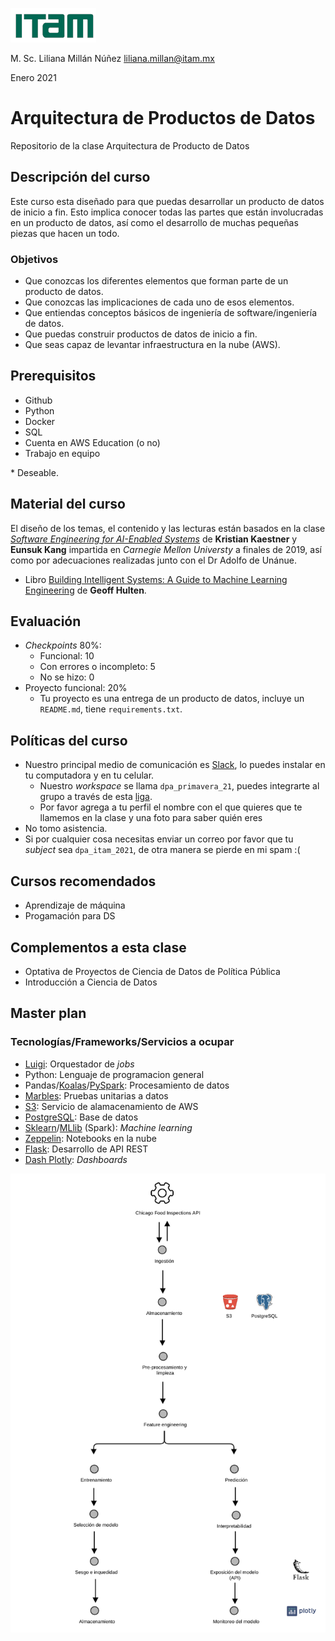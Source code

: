 ![](images/itam_logo.png)

M. Sc. Liliana Millán Núñez liliana.millan@itam.mx

Enero 2021

# Arquitectura de Productos de Datos

Repositorio de la clase Arquitectura de Producto de Datos


## Descripción del curso

Este curso esta diseñado para que puedas desarrollar un producto de datos de inicio a fin. Esto implica conocer todas las partes que están involucradas en un producto de datos, así como el desarrollo de muchas pequeñas piezas que hacen un todo.

### Objetivos

+ Que conozcas los diferentes elementos que forman parte de un producto de datos.
+ Que conozcas las implicaciones de cada uno de esos elementos.
+ Que entiendas conceptos básicos de ingeniería de software/ingeniería de datos.
+ Que puedas construir productos de datos de inicio a fin.
+ Que seas capaz de levantar infraestructura en la nube (AWS).


## Prerequisitos

+ Github
+ Python
+ Docker
+ SQL
+ Cuenta en AWS Education (o no)
+ Trabajo en equipo

\* Deseable.


## Material del curso

El diseño de los temas, el contenido y las lecturas están basados en la clase [*Software Engineering for AI-Enabled Systems*](https://ckaestne.github.io/seai/) de **Kristian Kaestner** y **Eunsuk Kang** impartida en *Carnegie Mellon Universty* a finales de 2019, así como por adecuaciones realizadas junto con el Dr Adolfo de Unánue.

+ Libro [Building Intelligent Systems: A Guide to Machine Learning Engineering](https://www.amazon.com.mx/Building-Intelligent-Systems-Learning-Engineering-ebook/dp/B07B91WQHR/ref=sr_1_1?__mk_es_MX=%C3%85M%C3%85%C5%BD%C3%95%C3%91&keywords=building+intelligent+systems&qid=1579111267&sr=8-1) de **Geoff Hulten**.

## Evaluación

+ *Checkpoints* 80%:
  + Funcional: 10
  + Con errores o incompleto: 5
  + No se hizo: 0
+ Proyecto funcional: 20%
  + Tu proyecto es una entrega de un producto de datos, incluye un `README.md`, tiene `requirements.txt`.


## Políticas del curso

+ Nuestro principal medio de comunicación es [Slack](https://slack.com/intl/es-mx/), lo puedes instalar en tu computadora y en tu celular.
  + Nuestro *workspace* se llama `dpa_primavera_21`, puedes integrarte al grupo a través de esta [liga](https://join.slack.com/t/dpaprimavera21/shared_invite/zt-krewnpn8-POOJrJRRhlAofWzhyiZ3uA).
  + Por favor agrega a tu perfil el nombre con el que quieres que te llamemos en la clase y una foto para saber quién eres
+ No tomo asistencia.
+ Si por cualquier cosa necesitas enviar un correo por favor que tu *subject* sea `dpa_itam_2021`, de otra manera se pierde en mi spam :(

## Cursos recomendados

+ Aprendizaje de máquina
+ Progamación para DS

## Complementos a esta clase

+ Optativa de Proyectos de Ciencia de Datos de Política Pública
+ Introducción a Ciencia de Datos


## Master plan

### Tecnologías/Frameworks/Servicios a ocupar

+ [Luigi](https://luigi.readthedocs.io/en/stable/): Orquestador de *jobs*
+ Python: Lenguaje de programacion general
+ Pandas/[Koalas](https://docs.databricks.com/languages/koalas.html)/[PySpark](https://spark.apache.org/docs/latest/api/python/index.html): Procesamiento de datos
+ [Marbles](https://github.com/twosigma/marbles): Pruebas unitarias a datos
+ [S3](https://aws.amazon.com/es/s3/): Servicio de alamacenamiento de AWS
+ [PostgreSQL](https://www.postgresql.org/): Base de datos
+ [Sklearn](https://scikit-learn.org/stable/modules/classes.html)/[MLlib](https://spark.apache.org/docs/latest/ml-guide.html) (Spark): *Machine learning*
+ [Zeppelin](https://zeppelin.apache.org/): Notebooks en la nube
+ [Flask](https://flask.palletsprojects.com/en/1.1.x/): Desarrollo de API REST
+ [Dash Plotly](https://plotly.com/dash/): *Dashboards*

![](images/dpa_2021.png)
